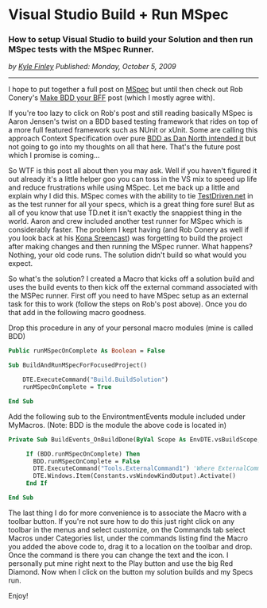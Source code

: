 # Visual Studio Build + Run MSpec
### How to setup Visual Studio to build your Solution and then run MSpec tests with the MSpec Runner.

*<div class="article-meta-data"> by <span class="article-meta-author" itemprop="author"><a href="https://twitter.com/kfinley" target="_blank" title="kfinley on Twitter">Kyle Finley</a></span> Published: <time itemprop="pubdate" datetime="10/6/2009 2:00:00 AM">Monday, October 5, 2009</time></div>*

---

I hope to put together a full post on [MSpec](http://github.com/machine/machine.specifications) but until then check out Rob Conery's [Make BDD your BFF](http://blog.wekeroad.com/blog/make-bdd-your-bff-2/) post (which I mostly agree with).

If you're too lazy to click on Rob's post and still reading basically MSpec is Aaron Jensen's twist on a BDD based testing framework that rides on top of a more full featured framework such as NUnit or xUnit. Some are calling this approach Context Specification over pure [BDD as Dan North intended it](http://dannorth.net/introducing-bdd) but not going to go into my thoughts on all that here. That's the future post which I promise is coming...

So WTF is this post all about then you may ask. Well if you haven't figured it out already it's a little helper goo you can toss in the VS mix to speed up life and reduce frustrations while using MSpec. Let me back up a little and explain why I did this. MSpec comes with the ability to tie [TestDriven.net](http://testdriven.net/) in as the test runner for all your specs, which is a great thing fore sure! But as all of you know that use TD.net it isn't exactly the snappiest thing in the world. Aaron and crew included another test runner for MSpec which is considerably faster. The problem I kept having (and Rob Conery as well if you look back at his [Kona Sreencast](http://blog.wekeroad.com/mvc-storefront/kona-3/)) was forgetting to build the project after making changes and then running the MSpec runner. What happens? Nothing, your old code runs. The solution didn't build so what would you expect.

So what's the solution? I created a Macro that kicks off a solution build and uses the build events to then kick off the external command associated with the MSPec runner. First off you need to have MSpec setup as an external task for this to work (follow the steps on Rob's post above). Once you do that add in the following macro goodness.

Drop this procedure in any of your personal macro modules (mine is called BDD)

```vb
Public runMSpecOnComplete As Boolean = False

Sub BuildAndRunMSpecForFocusedProject()

    DTE.ExecuteCommand("Build.BuildSolution")
    runMSpecOnComplete = True

End Sub
```

Add the following sub to the EnvirontmentEvents module included under MyMacros. (Note: BDD is the module the above code is located in)

```vb
Private Sub BuildEvents_OnBuildDone(ByVal Scope As EnvDTE.vsBuildScope, ByVal Action As EnvDTE.vsBuildAction) Handles BuildEvents.OnBuildDone

     If (BDD.runMSpecOnComplete) Then
       BDD.runMSpecOnComplete = False
       DTE.ExecuteCommand("Tools.ExternalCommand1") 'Where ExternalCommand1 matches the MSPec runner command
       DTE.Windows.Item(Constants.vsWindowKindOutput).Activate()
     End If

End Sub
```

The last thing I do for more convenience is to associate the Macro with a toolbar button. If you're not sure how to do this just right click on any toolbar in the menus and select customize, on the Commands tab select Macros under Categories list, under the commands listing find the Macro you added the above code to, drag it to a location on the toolbar and drop. Once the command is there you can change the text and the icon. I personally put mine right next to the Play button and use the big Red Diamond. Now when I click on the button my solution builds and my Specs run.

Enjoy!
